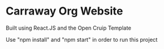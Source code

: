 # Carraway Org Website

Built using React.JS and the Open Cruip Template

Use "npm install" and "npm start" in order to run this project
